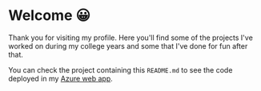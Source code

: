 # Welcome 😀

Thank you for visiting my profile. Here you'll find some of the projects I've worked on during my college years and some that I've done for fun after that.

You can check the project containing this `README.md` to see the code deployed in my [Azure web app](https://angeld.azurewebsites.net).
